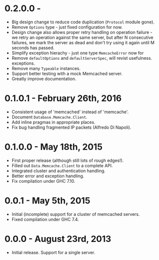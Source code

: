 # 0.2.0.0 - 

* Big design change to reduce code duplication (`Protocol` module gone).
* Remove `Options` type - just fixed configuration for now.
* Design change also allows proper retry handling on operation failure - we
  retry an operation against the same server, but after N consecutive failures,
  we mark the server as dead and don't try using it again until M seconds has
  passed.
* Simplify exception hierachy - just one type `MemcacheError` now for
* Remove `defaultOptions` and `defaultServerSpec`, will revist usefulness.
  exceptions.
* Remove many `Typeable` instances.
* Support better testing with a mock Memcached server.
* Greatly improve documentation.

# 0.1.0.1 - February 26th, 2016

* Consistent usage of 'memcached' instead of 'memcache'.
* Document `Database.Memcache.Client`.
* Add inline pragmas in appropriate places.
* Fix bug handling fragmented IP packets (Alfredo Di Napoli).

# 0.1.0.0 - May 18th, 2015

* First proper release (although still lots of rough edges!).
* Filled out `Data.Memcache.Client` to a complete API.
* Integrated cluster and authentication handling.
* Better error and exception handling.
* Fix compilation under GHC 7.10.

# 0.0.1 - May 5th, 2015

* Initial (incomplete) support for a cluster of memcached servers.
* Fixed compilation under GHC 7.4.

# 0.0.0 - August 23rd, 2013

* Initial release. Support for a single server.

